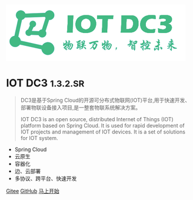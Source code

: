 ![logo](./images/dc3/logo-green.png)

# IOT DC3 <small>1.3.2.SR</small>

> DC3是基于Spring Cloud的开源可分布式物联网(IOT)平台,用于快速开发、部署物联设备接入项目,是一整套物联系统解决方案。
>
> IOT DC3 is an open source, distributed Internet of Things (IOT) platform based on Spring Cloud. It is used for rapid development of IOT projects and management of IOT devices. It is a set of solutions for IOT system.

- Spring Cloud
- 云原生
- 容器化
- 边、云部署
- 多协议、跨平台、快速开发

[Gitee](https://gitee.com/pnoker/iot-dc3/)
[GitHub](https://github.com/pnoker/iot-dc3/)
[马上开始](home.md)